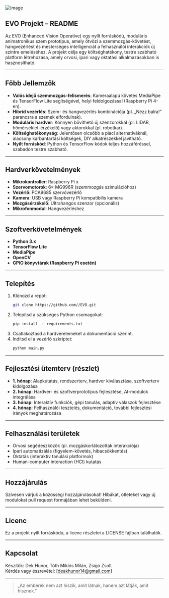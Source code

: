 
![image](https://github.com/user-attachments/assets/76ff31b1-9cc6-44d0-becf-12b7d4777c97)

## EVO Projekt – README

Az EVO (Enhanced Vision Operative) egy nyílt forráskódú, moduláris animatronikus szem prototípus, amely ötvözi a szemmozgás-követést, hangvezérlést és mesterséges intelligenciát a felhasználói interakciók új szintre emeléséhez. A projekt célja egy költséghatékony, testre szabható platform létrehozása, amely orvosi, ipari vagy oktatási alkalmazásokban is hasznosítható.

---

## Főbb Jellemzők

- **Valós idejű szemmozgás-felismerés**: Kameraalapú követés MediaPipe és TensorFlow Lite segítségével, helyi feldolgozással (Raspberry Pi 4-en).
- **Hibrid vezérlés**: Szem- és hangvezérlés kombinációja (pl. „Nézz balra!” parancsra a szemek elfordulnak).
- **Moduláris hardver**: Könnyen bővíthető új szenzorokkal (pl. LIDAR, hőmérséklet-érzékelő) vagy aktorokkal (pl. robotkar).
- **Költséghatékonyság**: Jelentősen olcsóbb a piaci alternatíváknál, alacsony karbantartási költségek, DIY alkatrészekkel javítható.
- **Nyílt forráskód**: Python és TensorFlow kódok teljes hozzáféréssel, szabadon testre szabható.

---

## Hardverkövetelmények

- **Mikrokontroller**: Raspberry Pi x
- **Szervomotorok**: 6× MG996R (szemmozgás szimulációhoz)
- **Vezérlő**: PCA9685 szervóvezérlő
- **Kamera**: USB vagy Raspberry Pi kompatibilis kamera
- **Mozgásérzékelő**: Ultrahangos szenzor (opcionális)
- **Mikrofonmodul**: Hangvezérléshez

---

## Szoftverkövetelmények

- **Python 3.x**
- **TensorFlow Lite**
- **MediaPipe**
- **OpenCV**
- **GPIO könyvtárak (Raspberry Pi esetén)**

---

## Telepítés

1. Klónozd a repót:
   ```bash
   git clone https://github.com//EVO.git
   ```
2. Telepítsd a szükséges Python csomagokat:
   ```bash
   pip install -r requirements.txt
   ```
3. Csatlakoztasd a hardverelemeket a dokumentáció szerint.
4. Indítsd el a vezérlő szkriptet:
   ```bash
   python main.py
   ```

---

## Fejlesztési ütemterv (részlet)

- **1. hónap**: Alapkutatás, rendszerterv, hardver kiválasztása, szoftverterv kidolgozása
- **2. hónap**: Hardver- és szoftverprototípus fejlesztése, AI-modulok integrálása
- **3. hónap**: Interaktív funkciók, gépi tanulás, adaptív válaszok fejlesztése
- **4. hónap**: Felhasználói tesztelés, dokumentáció, további fejlesztési irányok meghatározása

---

## Felhasználási területek

- Orvosi segédeszközök (pl. mozgáskorlátozottak interakciója)
- Ipari automatizálás (figyelem-követés, hibacsökkentés)
- Oktatás (interaktív tanulási platformok)
- Human-computer interaction (HCI) kutatás

---

## Hozzájárulás

Szívesen várjuk a közösségi hozzájárulásokat! Hibákat, ötleteket vagy új modulokat pull request formájában lehet beküldeni.

---

## Licenc

Ez a projekt nyílt forráskódú, a licenc részletei a LICENSE fájlban találhatók.

---

## Kapcsolat

Készítők: Dek Hunor, Tóth Miklós Milán, Zsigó Zsolt  
Kérdés vagy észrevétel: [deakhunor14@gmail.com]

---

> „Az emberek nem azt hiszik, amit látnak, hanem azt látják, amit hisznek.”
